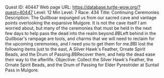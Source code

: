 Quest ID: 40447
Web page URL: https://database.turtle-wow.org/?quest=40447
Level: 12
Min Level: 7
Race: 434
Title: Continuing Ceremonies
Description: The Quillboar expunged us from our sacred cave and vantage points overlooking the expansive Mulgore. It is not the cave itself I am worried about, but many of the ceremonies that must be held in the next few days to help pass the dead into the realm beyond.$B$BLeft behind in the Quillboar's rampage are tools, and charms that we will need to reclaim for the upcoming ceremonies, and I need you to get them for me.$B$BI lost the following items just to the east, A Silver Hawk's Feather, Ornate Spirit Beads, and the Drum of Passing.$B$BRecover them, and help the dead ease their way to the afterlife.
Objective: Collect the Silver Hawk's Feather, the Ornate Spirit Beads, and the Drum of Passing for Elder Pyrestrider at Suntail Pass in Mulgore.
